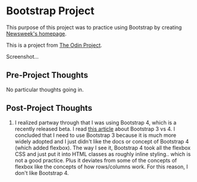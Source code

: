 # Bootstrap Project

This purpose of this project was to practice using Bootstrap by creating [Newsweek's homepage](http://www.newsweek.com).

This is a project from [The Odin Project](https://www.theodinproject.com/courses/html5-and-css3/lessons/using-bootstrap).

Screenshot...

## Pre-Project Thoughts

No particular thoughts going in.

## Post-Project Thoughts

1) I realized partway through that I was using Bootstrap 4, which is a recently released beta. I read [this article](https://blog.templatetoaster.com/bootstrap-3-vs-bootstrap-4-migrate-differences/) about Bootstrap 3 vs 4. I concluded that I need to use Bootstrap 3 because it is much more widely adopted and I just didn't like the docs or concept of Bootstrap 4 (which added flexbox). The way I see it, Bootstrap 4 took all the flexbox CSS and just put it into HTML classes as roughly inline styling.. which is not a good practice. Plus it deviates from some of the concepts of flexbox like the concepts of how rows/columns work. For this reason, I don't like Bootstrap 4.
